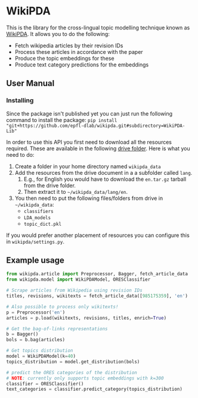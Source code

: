 # WikiPDA
This is the library for the cross-lingual topic modelling technique 
known as [WikiPDA](https://arxiv.org/abs/2009.11207). It allows you 
to do the following:
- Fetch wikipedia articles by their revision IDs
- Process these articles in accordance with the paper
- Produce the topic embeddings for these
- Produce text category predictions for the embeddings

## User Manual
### Installing
Since the package isn't published yet you can just run the following command to install
the package: `pip install "git+https://github.com/epfl-dlab/wikipda.git#subdirectory=WikiPDA-Lib"`

In order to use this API you first need to download all the resources
required. These are available in the following 
[drive folder](https://drive.google.com/drive/u/2/folders/1V4Gyx870NWLbPy9d3H1FPDRpzyJ5eVzu).
Here is what you need to do:
1. Create a folder in your home directory named `wikipda_data`
2. Add the resources from the drive document in a a subfolder called `lang`.
    1. E.g., for English you would have to download the `en.tar.gz` tarball from the
drive folder. 
    2. Then extract it to `~/wikipda_data/lang/en`.
3. You then need to put the following files/folders from drive in `~/wikipda_data`:
    - `classifiers`
    - `LDA_models`
    - `topic_dict.pkl`
    
If you would prefer another placement of resources you can configure this in 
`wikipda/settings.py`.

## Example usage
```python
from wikipda.article import Preprocessor, Bagger, fetch_article_data
from wikipda.model import WikiPDAModel, ORESClassifier

# Scrape articles from Wikipedia using revision IDs
titles, revisions, wikitexts = fetch_article_data([985175359], 'en')

# Also possible to process only wikitexts!
p = Preprocessor('en')
articles = p.load(wikitexts, revisions, titles, enrich=True)

# Get the bag-of-links representations
b = Bagger()
bols = b.bag(articles)

# Get topics distribution
model = WikiPDAModel(k=40)
topics_distribution = model.get_distribution(bols)

# predict the ORES categories of the distribution
# NOTE: currently only supports topic embeddings with k=300
classifier = ORESClassifier()
text_categories = classifier.predict_category(topics_distribution)
```

